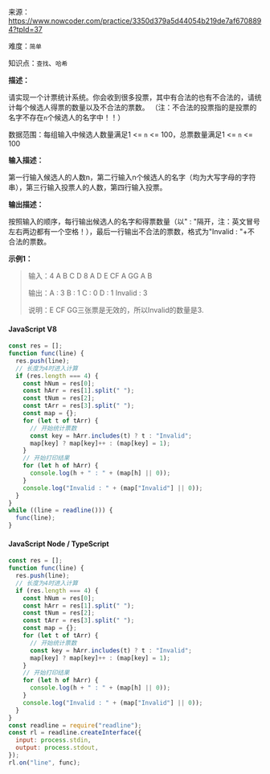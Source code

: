 来源：<https://www.nowcoder.com/practice/3350d379a5d44054b219de7af6708894?tpId=37>

难度：`简单`

知识点：`查找`、`哈希`

**描述：**

请实现一个计票统计系统。你会收到很多投票，其中有合法的也有不合法的，请统计每个候选人得票的数量以及不合法的票数。
（注：不合法的投票指的是投票的名字不存在`n`个候选人的名字中！！）

数据范围：每组输入中候选人数量满足1 <= `n` <= 100，总票数量满足1 <= `n` <= 100

**输入描述：**

第一行输入候选人的人数n，第二行输入n个候选人的名字（均为大写字母的字符串），第三行输入投票人的人数，第四行输入投票。

**输出描述：**

按照输入的顺序，每行输出候选人的名字和得票数量（以" : "隔开，注：英文冒号左右两边都有一个空格！），最后一行输出不合法的票数，格式为"Invalid : "+不合法的票数。

**示例1：**

> 输入：4
A B C D
8
A D E CF A GG A B
>
> 输出：A : 3
B : 1
C : 0
D : 1
Invalid : 3
>
> 说明：E CF GG三张票是无效的，所以Invalid的数量是3.

<!-- tabs:start -->

#### **JavaScript V8**

```javascript
const res = [];
function func(line) {
  res.push(line);
  // 长度为4时进入计算
  if (res.length === 4) {
    const hNum = res[0];
    const hArr = res[1].split(" ");
    const tNum = res[2];
    const tArr = res[3].split(" ");
    const map = {};
    for (let t of tArr) {
      // 开始统计票数
      const key = hArr.includes(t) ? t : "Invalid";
      map[key] ? map[key]++ : (map[key] = 1);
    }
    // 开始打印结果
    for (let h of hArr) {
      console.log(h + " : " + (map[h] || 0));
    }
    console.log("Invalid : " + (map["Invalid"] || 0));
  }
}
while ((line = readline())) {
  func(line);
}
```

#### **JavaScript Node / TypeScript**

```javascript
const res = [];
function func(line) {
  res.push(line);
  // 长度为4时进入计算
  if (res.length === 4) {
    const hNum = res[0];
    const hArr = res[1].split(" ");
    const tNum = res[2];
    const tArr = res[3].split(" ");
    const map = {};
    for (let t of tArr) {
      // 开始统计票数
      const key = hArr.includes(t) ? t : "Invalid";
      map[key] ? map[key]++ : (map[key] = 1);
    }
    // 开始打印结果
    for (let h of hArr) {
      console.log(h + " : " + (map[h] || 0));
    }
    console.log("Invalid : " + (map["Invalid"] || 0));
  }
}
const readline = require("readline");
const rl = readline.createInterface({
  input: process.stdin,
  output: process.stdout,
});
rl.on("line", func);
```

<!-- tabs:end -->
